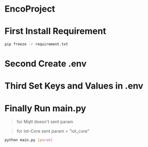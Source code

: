 # EncoProject

# First Install Requirement
```bash
pip freeze -r requirement.txt
```

# Second Create .env

# Third Set Keys and Values in .env

# Finally Run main.py 
> for Mqtt doesn't sent param

> for Iot-Core sent param = "iot_core"
```bash
python main.py [param]
```
